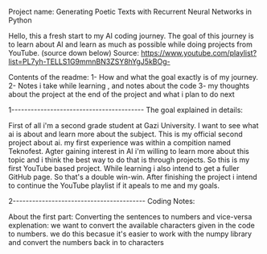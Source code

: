 Project name: Generating Poetic Texts with Recurrent Neural Networks in Python

Hello, this a fresh start to my AI coding journey. The goal of this journey is to learn about AI and learn as much as possible while doing projects from YouTube. (source down below)
Source: https://www.youtube.com/playlist?list=PL7yh-TELLS1G9mmnBN3ZSY8hYgJ5kBOg-

Contents of the readme:
1- How and what the goal exactly is of my journey.
2- Notes i take while learning , and notes about the code
3- my thoughts about the project at the end of the project and what i plan to do next 

1-----------------------------------------
The goal explained in details:

First of all i'm a second grade student at Gazi University. I want to see what ai is about and learn more about the subject. This is my official second project about ai. my first
experience was within a compition named Teknofest. Agter gaining interest in AI i'm willing to learn more about this topic and i think the best way to do that is through projects. 
So this is my first YouTube based project. While learning i also intend to get a fuller GitHub page. So that's a double win-win. After finishing the project i intend to continue the
YouTube playlist if it apeals to me and my goals.

2-----------------------------------------
Coding Notes:

About the first part:
Converting the sentences to numbers and vice-versa
explenation:
we want to convert the available characters given in the code to numbers. we do this becasue it's easier to work with the numpy library and convert the numbers back in to characters












